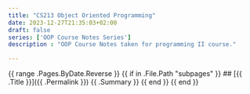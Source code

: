 ```yaml
---
title: "CS213 Object Oriented Programming"
date: 2023-12-27T21:35:03+02:00
draft: false
series: ['OOP Course Notes Series']
description : "OOP Course Notes taken for programming II course."

---
```


{{ range .Pages.ByDate.Reverse }}
  {{ if in .File.Path "subpages" }}
    ## [{{ .Title }}]({{ .Permalink }})
    {{ .Summary }}
  {{ end }}
{{ end }}